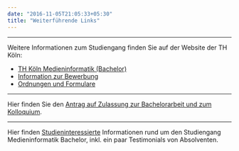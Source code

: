 ```yaml
---
date: "2016-11-05T21:05:33+05:30"
title: "Weiterführende Links"
---
```


---

Weitere Informationen zum Studiengang finden Sie auf der Website der TH Köln:

- [TH Köln Medieninformatik (Bachelor)](https://www.th-koeln.de/studium/medieninformatik-bachelor_2379.php)
- [Information zur Bewerbung](https://www.th-koeln.de/studium/medieninformatik-bachelor--bewerbung_3962.php)
- [Ordnungen und Formulare](https://www.th-koeln.de/studium/medieninformatik-bachelor--ordnungen-und-formulare_3963.php)

---

Hier finden Sie den [Antrag auf Zulassung zur Bachelorarbeit und zum Kolloquium](https://www.th-koeln.de/mam/downloads/deutsch/studium/studiengaenge/f10/antraege_formulare/f10_ba_informatik_antrag_auf_zul._bachelorarbeit_u._koll.pdf).

---

Hier finden [Studieninteressierte](/study/bachelor/studieninteressierte/) Informationen rund um den Studiengang Medieninformatik Bachelor, inkl. ein paar Testimonials von Absolventen.
